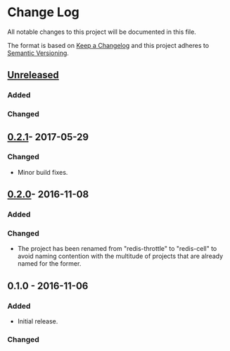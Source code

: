 # Change Log

All notable changes to this project will be documented in this file.

The format is based on [Keep a Changelog](http://keepachangelog.com/) and this
project adheres to [Semantic Versioning](http://semver.org/).

## [Unreleased]
### Added

### Changed

## [0.2.1]- 2017-05-29
### Changed
- Minor build fixes.

## [0.2.0]- 2016-11-08
### Added

### Changed
- The project has been renamed from "redis-throttle" to "redis-cell" to avoid
  naming contention with the multitude of projects that are already named for
  the former.

## 0.1.0 - 2016-11-06
### Added
- Initial release.

### Changed

[Unreleased]: https://github.com/brandur/redis-cell/compare/v0.1.0...HEAD
[0.2.0]: https://github.com/brandur/redis-cell/compare/v0.1.0...v0.2.0
[0.2.1]: https://github.com/brandur/redis-cell/compare/v0.2.0...v0.2.1

